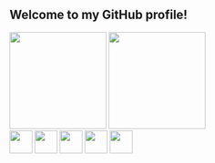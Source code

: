 ## Welcome to my GitHub profile!

<div>
  <img height="170em" src="https://github-readme-stats-sigma-five.vercel.app/api?username=jonataslaguna&show_icons=true&theme=dark">
  <img height="170em" src="https://github-readme-stats-sigma-five.vercel.app/api/top-langs/?username=jonataslaguna&layout=compact&theme=dark">
</div>

<div>
   <img width="40px" src="https://cdn.jsdelivr.net/gh/devicons/devicon/icons/javascript/javascript-plain.svg" />
   <img width="40px"  src="https://cdn.jsdelivr.net/gh/devicons/devicon/icons/typescript/typescript-plain.svg" />
   <img width="40px" src="https://cdn.jsdelivr.net/gh/devicons/devicon/icons/react/react-original.svg" />
   <img width="40px" src="https://cdn.jsdelivr.net/gh/devicons/devicon/icons/html5/html5-plain.svg" />  
   <img width="40px" src="https://cdn.jsdelivr.net/gh/devicons/devicon/icons/css3/css3-plain.svg" />      
<div>
          
